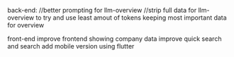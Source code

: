 back-end:
//better prompting for llm-overview
//strip full data for llm-overview to try and use least amout of tokens keeping most important data for overview

front-end
improve frontend showing company data
improve quick search and search
add mobile version using flutter
